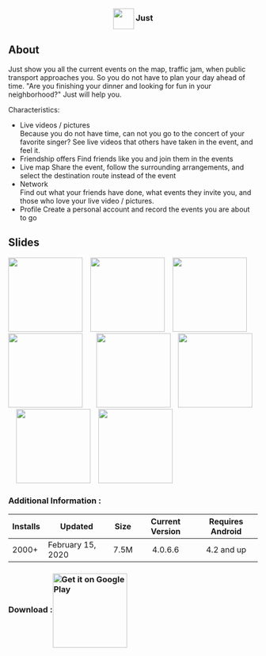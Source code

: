 ### <center> <img align="center" src="https://github.com/alibabayev0/just-android/blob/main/src/logo.png?raw=true" width="42" /> Just</center>
## About
Just show you all the current events on the map, traffic jam, when public transport approaches you. So you do not have to plan your day ahead of time. "Are you finishing your dinner and looking for fun in your neighborhood?" Just will help you.  
  
Characteristics:  
* Live videos / pictures  
Because you do not have time, can not you go to the concert of your favorite singer? See live videos that others have taken in the event, and feel it.  
* Friendship offers 
Find friends like you and join them in the events  
* Live map 
Share the event, follow the surrounding arrangements, and select the destination route instead of the event  
* Network   
Find out what your friends have done, what events they invite you, and those who love your live video / pictures.  
* Profile 
Create a personal account and record the events you are about to go

## Slides
<img src="https://github.com/alibabayev0/just-android/blob/main/src/slides/1.png?raw=true" width="150">&nbsp;&nbsp;&nbsp;&nbsp;<img src="https://github.com/alibabayev0/just-android/blob/main/src/slides/2.png?raw=true" width="150">&nbsp;&nbsp;&nbsp;  <img src="https://github.com/alibabayev0/just-android/blob/main/src/slides/3.png?raw=true" width="150">&nbsp;&nbsp;&nbsp; <img src="https://github.com/alibabayev0/just-android/blob/main/src/slides/4.png?raw=true" width="150">&nbsp;&nbsp;&nbsp;
&nbsp;&nbsp;&nbsp;<img src="https://github.com/alibabayev0/just-android/blob/main/src/slides/5.png?raw=true" width="150">&nbsp;&nbsp;&nbsp;&nbsp;<img src="https://github.com/alibabayev0/just-android/blob/main/src/slides/6.png?raw=true" width="150">&nbsp;&nbsp;&nbsp;  <img src="https://github.com/alibabayev0/just-android/blob/main/src/slides/7.png?raw=true" width="150">&nbsp;&nbsp;&nbsp; <img src="https://github.com/alibabayev0/just-android/blob/main/src/slides/8.png?raw=true" width="150">&nbsp;&nbsp;&nbsp;

### Additional Information :
| Installs | Updated | Size | Current Version | Requires Android|
|--|--|--|--|--|
| 2000+ | February 15, 2020 | 7.5M | <center>4.0.6.6</center> | <center>4.2 and up </center> |


### Download :<a href='https://play.google.com/store/apps/details?id=com.just.app.betav03&pcampaignid=pcampaignidMKT-Other-global-all-co-prtnr-py-PartBadge-Mar2515-1'><img align="center"  width="150" alt='Get it on Google Play' src='https://play.google.com/intl/en_us/badges/static/images/badges/en_badge_web_generic.png'/></a>
